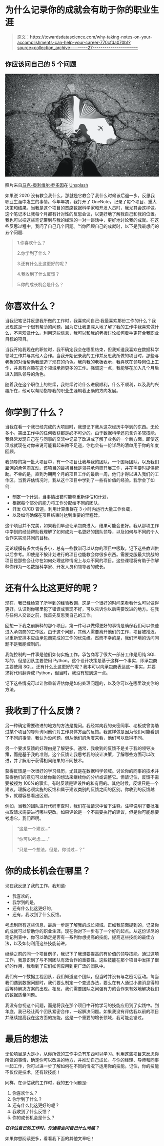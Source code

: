# 为什么记录你的成就会有助于你的职业生涯

> 原文：<https://towardsdatascience.com/why-taking-notes-on-your-accomplishments-can-help-your-career-770cfda070b1?source=collection_archive---------27----------------------->

## 你应该问自己的 5 个问题

![](img/9e94f5f075bd7da1f6636319cd5c2be3.png)

照片来自[马克-奥利维尔·乔多因](https://unsplash.com/@marcojodoin)在 [Unsplash](https://unsplash.com/)

如果说 2020 没有教会我什么，那就是它教会了我什么时候该后退一步，反思我职业生涯中发生的事情。今年年初，我打开了 OneNote，记录了每个项目、重大决策和结果。当我是这个项目的首席数据科学家和开发人员时，我尤其会这样做。这个笔记本让我每个月都有针对性的反思会议，以更好地了解我自己和我的位置。我也可以把这些笔记带到与我的经理的一对一谈话中，更好地讨论我的成就。在这些反思过程中，我问了自己几个问题。当你回顾自己的成就时，以下是我最想问的五个问题:

> 1.你喜欢什么？
> 
> 2.你学到了什么？
> 
> 3.还有什么比这更好的呢？
> 
> 4.我收到了什么反馈？
> 
> 5.你的成长机会是什么？

# 你喜欢什么？

当我记笔记并反思我所做的工作时，我喜欢问自己:我最喜欢那份工作的什么？我发现这是一个很有帮助的问题，因为它让我更深入地了解了我的工作中我喜欢做什么，不喜欢做什么。利用这些信息，我可以和我的老板讨论如何着手更符合我职业目标的项目。

当我开始我现在的职位时，我不确定我会在哪里结束，但我知道我喜欢在数据科学领域工作并与其他人合作。当我开始记录我的工作并反思我所做的项目时，那些与老板的对话帮助我塑造了现在的角色。我向我的老板表示，我喜欢在领导岗位上工作，并且有兴趣在这个领域承担更多的工作。强调这一点，我能够在加入几个月后进入团队领导的角色。

随着我在这个职位上的继续，我继续讨论什么进展顺利，什么不顺利，以及我的兴趣所在，他可以帮助指导我的职业生涯朝着正确的方向发展。

# 你学到了什么？

当我在看一个我已经完成的大项目时，我想记下我从这次经历中学到的东西。无论多小，突出工作中的任何收获都是必不可少的。由于数据科学还包含许多软技能，我经常发现自己在与同事的交流中记录了改进或了解了业务的一个新方面。即使这项成就现在对你来说可能看起来微不足道，你也会有一份详尽的清单用于你的年度回顾。

我领导的第一批大项目中，有一个项目让我与我的团队，一个国际团队，以及我们雇佣的承包商互动。该项目的最初目标是领导承包商开展工作，并在需要时提供帮助。不幸的是，直到为期两个月的项目工作的最后一周，他们才得以进入我们的工作区。当我评估情况时，我从这个项目中学到了一些有价值的经验。我学会了如何:

*   制定一个计划，当事情出错时能够重新评估和计划，
*   根据每个部分的能力将工作分配给不同的团队，
*   开发 CI/CD 管道，利用计算集群在 3 小时内运行大量工作负载，
*   以及如何确保在项目结束时达到重要的里程碑。

这个项目并不完美，如果我们早点让承包商进入，结果可能会更好。我从那项工作中学到的经验帮助我理解了如何成为一名更好的团队领导，以及如何与不同的个人合作来实现共同的目标。

无论规模有多大或有多小，总有一些教训可以从你的项目中吸取。记下这些教训供以后参考。即使是不按计划进行的项目也能教会你很多东西。需要克服最大挑战的项目是那些会让你在如何处理这种情况上与众不同的项目。这些课程将有助于你解释你作为一名数据科学家、开发人员和领导者的成长。

# 还有什么比这更好的呢？

现在，我已经检查了所学到的经验教训，这是一个很好的时间来看看什么可以做得更好。认识到你哪里犯了错误或表现不好，可以告诉你以后需要改进的地方。在我与任何人交谈之前，我首先反思我自己的工作。

回想一下我之前解释的那个项目，第一件可以做得更好的事情是确保我们可以快速进入承包商的工作区。由于这个问题，其他人需要离开他们的工作，项目被推迟，以重新安排本应由承包商完成的工作的优先级。然而不幸的是，我们环境的访问问题不是我能控制的。

我能控制的一件事是他们如何实施工作。承包商写了很大一部分工作是用纯 SQL 写的，但是团队主要使用 Python。这个设计决策是基于这样一个事实，即承包商主要使用 SQL。还有什么比这更好的呢？我本可以向承包商表达这一事实，并要求将代码翻译成 Python，但当时，我没有想到这一点。

记下这些情况可以让你重新评估你是如何处理问题的，以及你可以在哪里改变你的方法。

# 我收到了什么反馈？

另一种确定需要改进的地方的方法是提问。我经常向我的亲密同事、老板或曾协助过某个项目的导师询问他们对工作具体方面的反馈。我这样做是因为他们可能看到了不同的事情，我认为没问题，但从他们的角度来看，他们可以做得不同。

另一个要求反馈的好理由是了解更多。通常，我收到的反馈不是关于我的领导决策，而是基于我的准则。这个反馈让我思考我的设计决策，了解哪些方面可以改进，并了解用于获得相同结果的不同技术。

获得反馈是一次很好的学习经历，尤其是在数据科学领域。讨论你的同事的技术并获得他们的意见可以给你新的想法来继续你的分析或调整它。但请记住，反馈不需要被视为 100%的事实。有时反馈是建设性的和有用的。其他时候，反馈只是一个建议。理解必须实施的反馈和属于建议类别的反馈之间的区别。你收到的反馈越多，就越容易看出区别。

例如，当我的团队进行代码审查时，我们在拉请求中留下注释。注释说明了要批准拉取请求需要进行哪些更改。如果评论是一个不需要执行的建议，但是你可能想要考虑它，我们声明。

> “这是一个建议…”
> 
> “你可以考虑……”
> 
> “只是一个想法，但是，你试过…？”

# 你的成长机会在哪里？

现在我反思了我的工作，我知道:

*   我喜欢的，
*   我学到的是，
*   还有什么比这更好的，
*   还有，我收到了什么反馈。

考虑到所有这些信息，最后一步是了解我的成长领域。正如我前面提到的，记录你的成就可以帮助你的职业生涯。现在你对下一步有了一个好的起点。从这份详尽的笔记列表中，你可以确定是否有一系列你想提高的技能，提高这些技能的最佳方法，以及如何利用这些技能前进。

继续之前的同一个项目例子，我记下了我想要提高的有价值的领导技能。通过这项工作，我意识到了与不同团队有效合作的重要性。这些技能在那个项目中发挥了很好的作用，我看到了它们如何应用到更广泛的团队中。

我们有一个数据工程团队，我们知道这个团队，但当时并没有与之密切互动。每当我们遇到数据问题时，我们要么制定一个变通办法，要么在有人通过小道消息得知后等待解决方案的出现。相反，我们需要团队之间强有力的合作来有效地解决我们的数据质量问题。

我没有忽视这个问题，而是将我在那个项目中开始学习的技能应用到了实践中。到年底，我已经让两个团队紧密合作，一起解决问题。如果我没有评估我以前的项目并继续提高我在这方面的技能，这是一个重要的增长领域，我可能会错过。

# 最后的想法

无论项目是大是小，从你所做的工作中总有东西可以学习。利用这些项目来反思你所做的事情，确定你可以改进的地方，并推动自己成长。与你的经理、导师和同事一起工作，你可以进一步了解如何在不同的情况下运用你的技能。记住，你的技能不仅仅是技术，还有软技能！

同样，在评估我的工作时，我的五个问题是:

1.  你喜欢什么？
2.  你学到了什么？
3.  还有什么比这更好的呢？
4.  我收到了什么反馈？
5.  你的成长机会是什么？

***在评估自己的工作时，你通常会问自己什么问题？***

如果你想阅读更多，看看我下面的其他文章吧！

</top-3-lessons-learned-in-my-journey-to-become-a-data-scientist-d81c29383314>  </remote-work-can-make-it-hard-to-stand-out-as-a-strong-data-scientist-71e9a2a6bc0>  </top-5-ways-to-excel-as-a-data-science-intern-c158140a262d> 